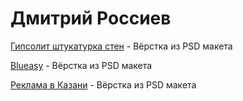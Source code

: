# Дмитрий Россиев



[Гипсолит штукатурка стен](https://rossiev-dmitriy.github.io/gipsolit/ "Гипсолит штукатурка стен") - Вёрстка из PSD макета

[Blueasy](https://rossiev-dmitriy.github.io/blueasy/ "Blueasy") - Вёрстка из PSD макета

[Реклама в Казани](https://rossiev-dmitriy.github.io/Reklama_v_Kazani/ "Реклама в Казани") - Вёрстка из PSD макета



